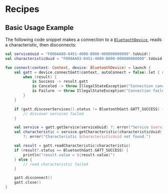 # Recipes

## Basic Usage Example

The following code snippet makes a connection to a [`BluetoothDevice`], reads a characteristic, then
disconnects:

```kotlin
val serviceUuid = "F000AA80-0451-4000-B000-000000000000".toUuid()
val characteristicUuid = "F000AA83-0451-4000-B000-000000000000".toUuid()

fun connect(context: Context, device: BluetoothDevice) = launch {
    val gatt = device.connectGatt(context, autoConnect = false).let { result ->
        when (result) {
            is Success -> result.gatt
            is Canceled -> throw IllegalStateException("Connection canceled.", result.cause)
            is Failure -> throw IllegalStateException("Connection failed.", result.cause)
        }
    }

    if (gatt.discoverServices().status != BluetoothGatt.GATT_SUCCESS) {
        // discover services failed
    }

    val service = gatt.getService(serviceUuid) ?: error("Service $serviceUuid not found.")
    val characteristic = service.getCharacteristic(characteristicUuid)
        ?: error("Characteristic $characteristicUuid not found.")

    val result = gatt.readCharacteristic(characteristic)
    if (result?.status == BluetoothGatt.GATT_SUCCESS) {
        println("result.value = ${result.value}")
    } else {
        // read characteristic failed
    }

    gatt.disconnect()
    gatt.close()
}

```


[`BluetoothDevice`]: https://developer.android.com/reference/android/bluetooth/BluetoothDevice.html
